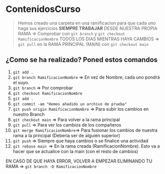 # ContenidosCurso

> Hemos creado una carpeta en una ramificacion para que cada uno haga sus ejercicios
> **SIEMPRE TRABAJAR** DESDE NUESTRA PROPIA RAMA => Comprobar con `git branch` y `git checkout RamificacionNombre`
> TODOS LOS DIAS MIENTRAS HAYA CAMBIOS => `git pull` en la RAMA PRINCIPAL (MAIN) con `git checkout main`

## ¿Como se ha realizado? Poned estos comandos

1. `git add .`
2. `git branch RamificacionNombre` => En vez de Nombre, cada uno pondrá el suyo.
3. `git branch` => Por comprobar
4. `git checkout RamificacionNombre`
5. `git add .`
6. `git commit -am "Hemos añadido un archivo de prueba"`
7. `git push origin RamificacionNombre` => Para subir los cambios en nuestro Branch
8. `git checkout main` => Para volver a la rama principal
9. `git pull` => Para ver los cambios de los compañeros
10. `git merge RamificacionNombre`=> Para fusionar los cambios de nuestra rama a la principal (Deberia ser de alguien superior)
11. `git push` => Siempre que haya cambios o se finalice una actividad
12. `git rebase main `=> En la rama creada (RamificacionNombre). Esto va a hacer que se actualice con la main (con el resto de cambios)

EN CASO DE QUE HAYA ERROR, VOLVER A EMPEZAR ELIMINANDO TU RAMA => `git branch -D RamificacionNombre`
